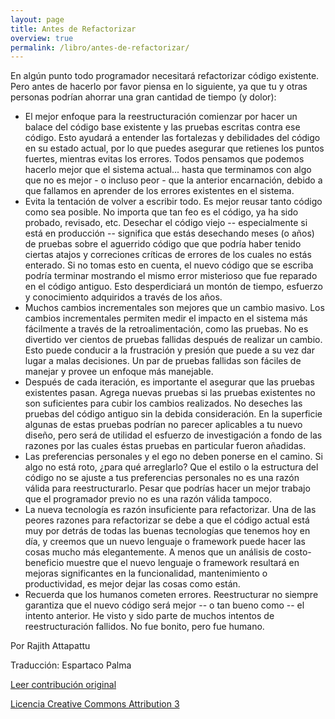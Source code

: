 ```yaml
---
layout: page
title: Antes de Refactorizar
overview: true
permalink: /libro/antes-de-refactorizar/
---
```


En algún punto todo programador necesitará refactorizar código existente. Pero antes de hacerlo por favor piensa en lo siguiente, ya que tu y otras personas podrían ahorrar una gran cantidad de tiempo (y dolor):

* El mejor enfoque para la reestructuración comienzar por hacer un balace del código base existente y las pruebas escritas contra ese código. Esto ayudará a entender las fortalezas y debilidades del código en su estado actual, por lo que puedes asegurar que retienes los puntos fuertes, mientras evitas los errores. Todos pensamos que podemos hacerlo mejor que el sistema actual... hasta que terminamos con algo que no es mejor - o incluso peor - que la anterior encarnación,  debido a que fallamos en aprender de los errores existentes en el sistema.
* Evita la tentación de volver a escribir todo. Es mejor reusar tanto código como sea posible. No importa que tan feo es el código, ya ha sido probado, revisado, etc. Desechar el código viejo -- especialmente si está en producción -- significa que estás desechando meses (o años) de pruebas sobre el aguerrido código que que podría haber tenido ciertas atajos y correciones críticas de errores de los cuales no estás enterado. Si no tomas esto en cuenta, el nuevo código que se escriba podría terminar mostrando el mismo error misterioso que fue reparado en el código antiguo. Esto desperdiciará un montón de tiempo, esfuerzo y conocimiento adquiridos a través de los años.
* Muchos cambios incrementales son mejores que un cambio masivo. Los cambios incrementales permiten medir el impacto en el sistema más fácilmente a través de la retroalimentación, como las pruebas. No es divertido ver cientos de pruebas fallidas después de realizar un cambio. Esto puede conducir a la frustración y presión que puede a su vez dar lugar a malas decisiones. Un par de pruebas fallidas son fáciles de manejar y provee un enfoque más manejable.
* Después de cada iteración, es importante el asegurar que las pruebas existentes pasan. Agrega nuevas pruebas si las pruebas existentes no son suficientes para cubir los cambios realizados. No deseches las pruebas del código antiguo sin la debida consideración. En la superficie algunas de estas pruebas podrían no parecer aplicables a tu nuevo diseño, pero será de utilidad el esfuerzo de investigación a fondo de las razones por las cuales éstas pruebas en particular fueron añadidas.
* Las preferencias personales y el ego no deben ponerse en el camino. Si algo no está roto, ¿para qué arreglarlo? Que el estilo o la estructura del código no se ajuste a tus preferencias personales no es una razón válida para reestructurarlo. Pesar que podrías hacer un mejor trabajo que el programador previo no es una razón válida tampoco.
* La nueva tecnología es razón insuficiente para refactorizar. Una de las peores razones para refactorizar se debe a que el código actual está muy por detrás de todas las buenas tecnologías que tenemos hoy en día, y creemos que un nuevo lenguaje o framework puede hacer las cosas mucho más elegantemente. A menos que un análisis de costo-beneficio muestre que el nuevo lenguaje o framework resultará en mejoras significantes en la funcionalidad, mantenimiento o productividad, es mejor dejar las cosas como están.
* Recuerda que los humanos cometen errores. Reestructurar no siempre garantiza que el nuevo código será mejor -- o tan bueno como -- el intento anterior. He visto y sido parte de muchos intentos de reestructuración fallidos. No fue bonito, pero fue humano.


Por Rajith Attapattu 

Traducción: Espartaco Palma

[Leer contribución original](http://programmer.97things.oreilly.com/wiki/index.php/Before_You_Refactor)

[Licencia Creative Commons Attribution 3](http://creativecommons.org/licenses/by/3.0/us/deed.es)